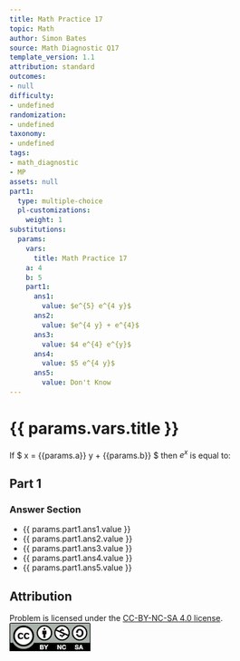 ```yaml
---
title: Math Practice 17
topic: Math
author: Simon Bates
source: Math Diagnostic Q17
template_version: 1.1
attribution: standard
outcomes:
- null
difficulty:
- undefined
randomization:
- undefined
taxonomy:
- undefined
tags:
- math_diagnostic
- MP
assets: null
part1:
  type: multiple-choice
  pl-customizations:
    weight: 1
substitutions:
  params:
    vars:
      title: Math Practice 17
    a: 4
    b: 5
    part1:
      ans1:
        value: $e^{5} e^{4 y}$
      ans2:
        value: $e^{4 y} + e^{4}$
      ans3:
        value: $4 e^{4} e^{y}$
      ans4:
        value: $5 e^{4 y}$
      ans5:
        value: Don't Know
---
```

# {{ params.vars.title }}
If $ x = {{params.a}} y + {{params.b}} $ then $e^x$ is equal to:

## Part 1

### Answer Section

- {{ params.part1.ans1.value }}
- {{ params.part1.ans2.value }}
- {{ params.part1.ans3.value }}
- {{ params.part1.ans4.value }}
- {{ params.part1.ans5.value }}

## Attribution

Problem is licensed under the [CC-BY-NC-SA 4.0 license](https://creativecommons.org/licenses/by-nc-sa/4.0/).<br> ![The Creative Commons 4.0 license requiring attribution-BY, non-commercial-NC, and share-alike-SA license.](https://raw.githubusercontent.com/firasm/bits/master/by-nc-sa.png)
